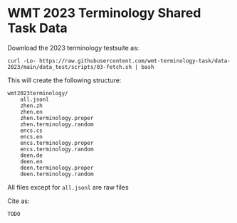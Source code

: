 # WMT 2023 Terminology Shared Task Data

Download the 2023 terminology testsuite as:

```
curl -Lo- https://raw.githubusercontent.com/wmt-terminology-task/data-2023/main/data_test/scripts/03-fetch.sh | bash
```

This will create the following structure:
```
wmt2023terminology/
    all.jsonl
    zhen.zh
    zhen.en
    zhen.terminology.proper
    zhen.terminology.random
    encs.cs
    encs.en
    encs.terminology.proper
    encs.terminology.random
    deen.de
    deen.en
    deen.terminology.proper
    deen.terminology.random
```

All files except for `all.jsonl` are raw files

Cite as:

```
TODO
```
